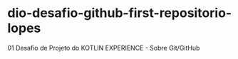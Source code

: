 # dio-desafio-github-first-repositorio-lopes
01 Desafio de Projeto do KOTLIN EXPERIENCE - Sobre Git/GitHub
